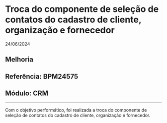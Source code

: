 # Troca do componente de seleção de contatos do cadastro de cliente, organização e fornecedor
24/06/2024
## Melhoria
## Referência: BPM24575
## Módulo: CRM
***

Com o objetivo performático, foi realizada a troca do componente de seleção de contatos do cadastro de cliente, organização e fornecedor.